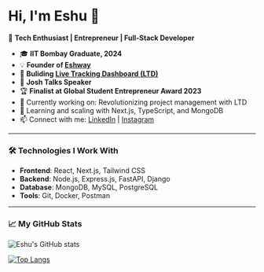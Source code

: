 # Hi, I'm Eshu 👋

🚀 **Tech Enthusiast | Entrepreneur | Full-Stack Developer**

- 🎓 **IIT Bombay Graduate, 2024**
- 💡 **Founder of [Eshway](https://www.eshway.com)**
- 🔧 **Buliding [Live Tracking Dashboard (LTD)](https://ltd.eshway.com)**
- 🎤 **Josh Talks Speaker**
- 🏆 **Finalist at Global Student Entrepreneur Award 2023**
- 🔭 Currently working on: Revolutionizing project management with LTD
- 🌱 Learning and scaling with Next.js, TypeScript, and MongoDB
- 📫 Connect with me: [LinkedIn](https://www.linkedin.com/in/eshller/) | [Instagram](https://instagram.com/eshller)

---

### 🛠️ **Technologies I Work With**
- **Frontend**: React, Next.js, Tailwind CSS
- **Backend**: Node.js, Express.js, FastAPI, Django
- **Database**: MongoDB, MySQL, PostgreSQL
- **Tools**: Git, Docker, Postman

---

### 📈 **My GitHub Stats**
![Eshu's GitHub stats](https://github-readme-stats.vercel.app/api?username=eshller&show_icons=true&theme=radical)

[![Top Langs](https://github-readme-stats.vercel.app/api/top-langs/?username=eshller&layout=compact)](https://github.com/eshller)
